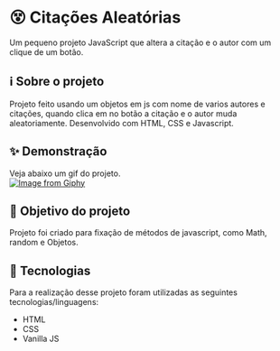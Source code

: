 # 😵 Citações Aleatórias

Um pequeno projeto JavaScript que altera a citação e o autor com um clique de um botão.

## ℹ Sobre o projeto 
Projeto feito usando um objetos em js com nome de varios autores e citações, quando clica em no botão a citação e o autor muda aleatoriamente. Desenvolvido com HTML, CSS e Javascript.

## ✨ Demonstração    
Veja abaixo um gif do projeto.</br>
[![Image from Giphy](https://i.giphy.com/media/X71kCHSaOkirw5D0Zz/giphy.webp)](https://media.giphy.com/media/X71kCHSaOkirw5D0Zz/giphy.gif?cid=790b7611dd64287a810abc17d9dd481964aec7b35fa3918c&rid=giphy.gif&ct=g)

## 🎯 Objetivo do projeto
Projeto foi criado para fixação de métodos de javascript, como Math, random e Objetos.

## 🤖 Tecnologias 
Para a realização desse projeto foram utilizadas as seguintes tecnologias/linguagens: 
- HTML
- CSS
- Vanilla JS
